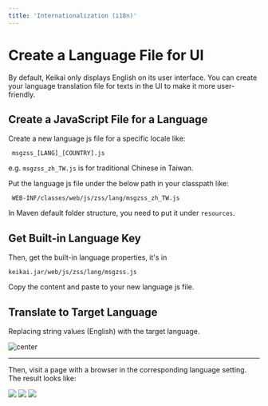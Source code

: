 ```yaml
---
title: 'Internationalization (i18n)'
---
```


# Create a Language File for UI

By default, Keikai only displays English on its user interface. You can
create your language translation file for texts in the UI to make it
more user-friendly.

## Create a JavaScript File for a Language

Create a new language js file for a specific locale like:

` msgzss_[LANG]_[COUNTRY].js`

e.g. `msgzss_zh_TW.js` is for traditional Chinese in Taiwan.

Put the language js file under the below path in your classpath like:

` WEB-INF/classes/web/js/zss/lang/msgzss_zh_TW.js`

In Maven default folder structure, you need to put it under `resources`.

## Get Built-in Language Key

Then, get the built-in language properties, it's in

`keikai.jar/web/js/zss/lang/msgzss.js`

Copy the content and paste to your new language js file.

## Translate to Target Language

Replacing string values (English) with the target language. 

![center]({{site.devref_image_folder}}/Zss-essentials-language-translated.png)

-----

Then, visit a page with a browser in the corresponding language setting.
The result looks like:

![]({{site.devref_image_folder}}/chinese-toolbar.png)
![]({{site.devref_image_folder}}/chinese-contextmenu.png)
![]({{site.devref_image_folder}}/chinese-sheet-contextmenu.png)

<!-- 
# Client-side Rendering Message

When your browser is waiting for a server's response, it will show a
"Processing" message. It's ZK's busy message, it will show different
text according to your browser locale (or specified locale). But if the
browser is busy at client-side rendering, it shows a busy message which
is hard-coded:

![center]({{site.devref_image_folder}}/Zss-essentials-client-rendering.png)

So we have to include a CSS file to override the existing text, please [check the example
project's](Download_Example_Source_Code) `WEB-INF/lang-addon.xml`, it includes a css:

``` xml
<stylesheet href="~./css/zss_styles*.css" type="text/css"/>
```
-->
